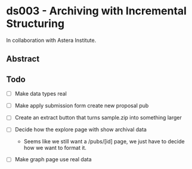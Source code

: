# ds003 - Archiving with Incremental Structuring
In collaboration with Astera Institute.

## Abstract


## Todo

- [ ] Make data types real
- [ ] Make apply submission form create new proposal pub
- [ ] Create an extract button that turns sample.zip into something larger
- [ ] Decide how the explore page with show archival data
  - Seems like we still want a /pubs/[id] page, we just have to decide how we want to format it.
- [ ] Make graph page use real data
 